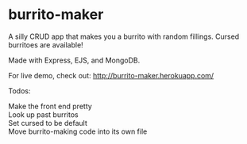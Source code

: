 # burrito-maker
A silly CRUD app that makes you a burrito with random fillings. Cursed burritoes are available!

Made with Express, EJS, and MongoDB.

For live demo, check out: 
http://burrito-maker.herokuapp.com/



Todos:

Make the front end pretty  
Look up past burritos  
Set cursed to be default  
Move burrito-making code into its own file  


